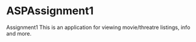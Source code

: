# ASPAssignment1
Assignment1
This is an application for viewing movie/threatre listings, info and more.
